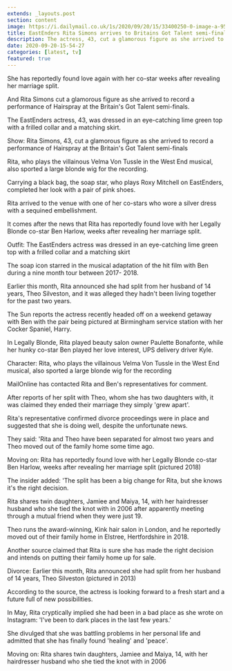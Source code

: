 ```yaml
---
extends: _layouts.post
section: content
image: https://i.dailymail.co.uk/1s/2020/09/20/15/33400250-0-image-a-95_1600610560116.jpg 
title: EastEnders Rita Simons arrives to Britains Got Talent semi-finals to record Hairspray performance  
description: The actress, 43, cut a glamorous figure as she arrived to record a performance of Hairspray at the Britains Got Talent semi-finals. 
date: 2020-09-20-15-54-27 
categories: [latest, tv] 
featured: true 
--- 
```

She has reportedly found love again with her co-star weeks after revealing her marriage split.

And Rita Simons cut a glamorous figure as she arrived to record a performance of Hairspray at the Britain's Got Talent semi-finals.

The EastEnders actress, 43, was dressed in an eye-catching lime green top with a frilled collar and a matching skirt.

Show: Rita Simons, 43, cut a glamorous figure as she arrived to record a performance of Hairspray at the Britain's Got Talent semi-finals

Rita, who plays the villainous Velma Von Tussle in the West End musical, also sported a large blonde wig for the recording.

Carrying a black bag, the soap star, who plays Roxy Mitchell on EastEnders, completed her look with a pair of pink shoes.  

Rita arrived to the venue with one of her co-stars who wore a silver dress with a sequined embellishment. 

It comes after the news that Rita has reportedly found love with her Legally Blonde co-star Ben Harlow, weeks after revealing her marriage split.

Outfit: The EastEnders actress was dressed in an eye-catching lime green top with a frilled collar and a matching skirt

The soap icon starred in the musical adaptation of the hit film with Ben during a nine month tour between 2017- 2018.

Earlier this month, Rita announced she had split from her husband of 14 years, Theo Silveston, and it was alleged they hadn't been living together for the past two years.

The Sun reports the actress recently headed off on a weekend getaway with Ben with the pair being pictured at Birmingham service station with her Cocker Spaniel, Harry.

In Legally Blonde, Rita played beauty salon owner Paulette Bonafonte, while her hunky co-star Ben played her love interest, UPS delivery driver Kyle.

Character: Rita, who plays the villainous Velma Von Tussle in the West End musical, also sported a large blonde wig for the recording

MailOnline has contacted Rita and Ben's representatives for comment.

After reports of her split with Theo, whom she has two daughters with, it was claimed they ended their marriage they simply 'grew apart'.

Rita's representative confirmed divorce proceedings were in place and suggested that she is doing well, despite the unfortunate news.

They said: 'Rita and Theo have been separated for almost two years and Theo moved out of the family home some time ago.

Moving on: Rita has reportedly found love with her Legally Blonde co-star Ben Harlow, weeks after revealing her marriage split (pictured 2018)

The insider added: 'The split has been a big change for Rita, but she knows it's the right decision.

Rita shares twin daughters, Jamiee and Maiya, 14, with her hairdresser husband who she tied the knot with in 2006 after apparently meeting through a mutual friend when they were just 19.

Theo runs the award-winning, Kink hair salon in London, and he reportedly moved out of their family home in Elstree, Hertfordshire in 2018.

Another source claimed that Rita is sure she has made the right decision and intends on putting their family home up for sale.

Divorce: Earlier this month, Rita announced she had split from her husband of 14 years, Theo Silveston (pictured in 2013)

According to the source, the actress is looking forward to a fresh start and a future full of new possibilities.

In May, Rita cryptically implied she had been in a bad place as she wrote on Instagram: 'I've been to dark places in the last few years.'

She divulged that she was battling problems in her personal life and admitted that she has finally found 'healing' and 'peace'.

Moving on: Rita shares twin daughters, Jamiee and Maiya, 14, with her hairdresser husband who she tied the knot with in 2006

